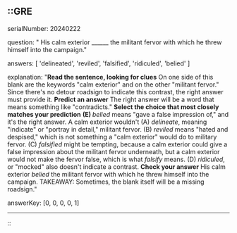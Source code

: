 ::GRE
---

serialNumber: 20240222

question: " His calm exterior ______ the militant fervor with which he threw himself into the campaign."

answers: [
  'delineated',
  'reviled',
  'falsified',
  'ridiculed',
  'belied'
]

explanation: "<strong>Read the sentence, looking for clues</strong> On one side of this blank are the keywords \"calm exterior\" and on the other \"militant fervor.\" Since there's no detour roadsign to indicate this contrast, the right answer must provide it. <strong>Predict an answer</strong> The right answer will be a word that means something like \"contradicts.\" <strong>Select the choice that most closely matches your prediction</strong> <strong>(E) </strong><i>belied </i>means \"gave a false impression of,\" and it's the right answer. A calm exterior wouldn't (A) <i>delineate</i>, meaning \"indicate\" or \"portray in detail,\" militant fervor. (B) <i>reviled </i>means \"hated and despised,\" which is not something a \"calm exterior\" would do to military fervor. (C) <i>falsified </i>might be tempting, because a calm exterior could give a false impression about the militant fervor underneath, but a calm exterior would not make the fervor false, which is what <i>falsify </i>means. (D) <i>ridiculed</i>, or \"mocked\" also doesn't indicate a contrast. <strong>Check your answer</strong> His calm exterior <i>belied</i> the militant fervor with which he threw himself into the campaign. TAKEAWAY: Sometimes, the blank itself will be a missing roadsign."

answerKey: [0, 0, 0, 0, 1]

---
::